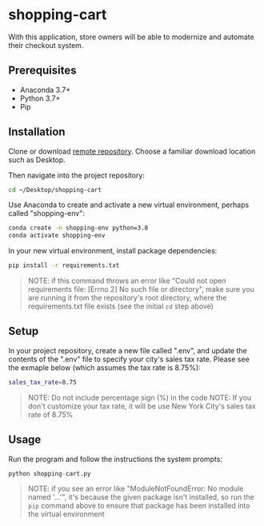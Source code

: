 # shopping-cart

With this application, store owners will be able to modernize and automate their checkout system.

## Prerequisites

  + Anaconda 3.7+
  + Python 3.7+
  + Pip

## Installation

Clone or download [remote repository](https://github.com/sshshana/shopping-cart). Choose a familiar download location such as Desktop.

Then navigate into the project repository:

```sh
cd ~/Desktop/shopping-cart
```

Use Anaconda to create and activate a new virtual environment, perhaps called "shopping-env":

```sh
conda create -n shopping-env python=3.8 
conda activate shopping-env
```
In your new virtual environment, install package dependencies:

```sh
pip install -r requirements.txt
```

> NOTE: if this command throws an error like "Could not open requirements file: [Errno 2] No such file or directory", make sure you are running it from the repository's root directory, where the requirements.txt file exists (see the initial `cd` step above)

## Setup

In your project repository, create a new file called ".env", and update the contents of the ".env" file to specify your city's sales tax rate. Please see the exmaple below (which assumes the tax rate is 8.75%):

```sh
sales_tax_rate=8.75
```
> NOTE: Do not include percentage sign (%) in the code
> NOTE: If you don't customize your tax rate, it will be use New York City's sales tax rate of 8.75%



## Usage
Run the program and follow the instructions the system prompts:

```py
python shopping-cart.py
```

> NOTE: if you see an error like "ModuleNotFoundError: No module named '...'", it's because the given package isn't installed, so run the `pip` command above to ensure that package has been installed into the virtual environment
